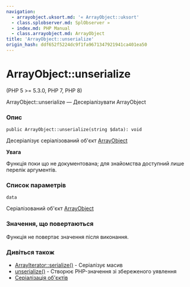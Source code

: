 ```yaml
---
navigation:
  - arrayobject.uksort.md: '« ArrayObject::uksort'
  - class.splobserver.md: SplObserver »
  - index.md: PHP Manual
  - class.arrayobject.md: ArrayObject
title: 'ArrayObject::unserialize'
origin_hash: ddf652f5224dc9f1fa9671347921941ca401ea50
---
```

# ArrayObject::unserialize

(PHP 5 >= 5.3.0, PHP 7, PHP 8)

ArrayObject::unserialize — Десеріалізувати ArrayObject

### Опис

```methodsynopsis
public ArrayObject::unserialize(string $data): void
```

Десеріалізує серіалізований об'єкт [ArrayObject](class.arrayobject.md)

**Увага**

Функція поки що не документована; для знайомства доступний лише перелік аргументів.

### Список параметрів

`data`

Серіалізований об'єкт [ArrayObject](class.arrayobject.md)

### Значення, що повертаються

Функція не повертає значення після виконання.

### Дивіться також

-   [ArrayIterator::serialize()](arrayiterator.serialize.md) \- Серіалізує масив
-   [unserialize()](function.unserialize.md) \- Створює PHP-значення зі збереженого уявлення
-   [Серіалізація об'єктів](language.oop5.serialization.md)
